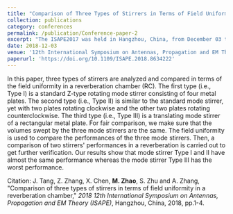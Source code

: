 ```yaml
---
title: "Comparison of Three Types of Stirrers in Terms of Field Uniformity in a Reverberation Chamber"
collection: publications
category: conferences
permalink: /publication/Conference-paper-2
excerpt: "The ISAPE2017 was held in Hangzhou, China, from December 03 to 06, 2018."
date: 2018-12-03
venue: '12th International Symposium on Antennas, Propagation and EM Theory (ISAPE)'
paperurl: 'https://doi.org/10.1109/ISAPE.2018.8634222'
---
```


In this paper, three types of stirrers are analyzed and compared in terms of the field uniformity in a reverberation chamber (RC). The first type (i.e., Type I) is a standard Z-type rotating mode stirrer consisting of four metal plates. The second type (i.e., Type II) is similar to the standard mode stirrer, yet with two plates rotating clockwise and the other two plates rotating counterclockwise. The third type (i.e., Type III) is a translating mode stirrer of a rectangular metal plate. For fair comparison, we make sure that the volumes swept by the three mode stirrers are the same. The field uniformity is used to compare the performances of the three mode stirrers. Then, a comparison of two stirrers' performances in a reverberation is carried out to get further verification. Our results show that mode stirrer Type I and II have almost the same performance whereas the mode stirrer Type III has the worst performance.

Citation: J. Tang, Z. Zhang, X. Chen, **M. Zhao**, S. Zhu and A. Zhang, &quot;Comparison of three types of stirrers in terms of field uniformity in a reverberation chamber,&quot; <i>2018 12th International Symposium on Antennas, Propagation and EM Theory (ISAPE)</i>, Hangzhou, China, 2018, pp.1-4.
